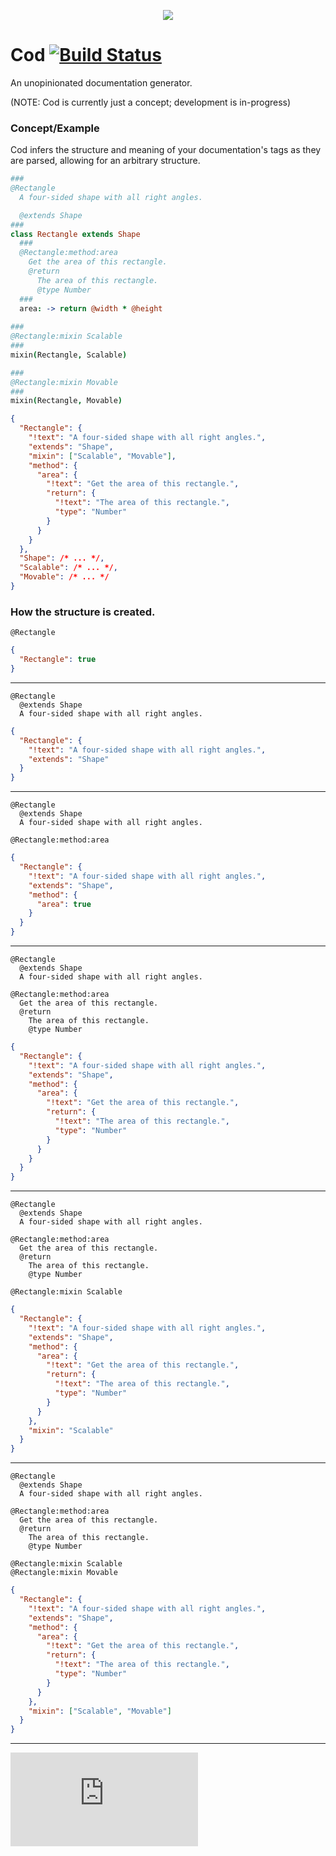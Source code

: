 <p align="center">
  <img src="http://i.imgur.com/Owgsb3R.jpg"/>
</p>

# Cod [![Build Status](https://drone.io/github.com/namuol/cod/status.png)](https://drone.io/github.com/namuol/cod/latest)

An unopinionated documentation generator.

(NOTE: Cod is currently just a concept; development is in-progress)

### Concept/Example

Cod infers the structure and meaning of your documentation's tags as they are parsed,
allowing for an arbitrary structure.

```coffee
###
@Rectangle
  A four-sided shape with all right angles.

  @extends Shape
###
class Rectangle extends Shape
  ###
  @Rectangle:method:area
    Get the area of this rectangle.
    @return
      The area of this rectangle.
      @type Number
  ###
  area: -> return @width * @height
  
###
@Rectangle:mixin Scalable
###
mixin(Rectangle, Scalable)

###
@Rectangle:mixin Movable
###
mixin(Rectangle, Movable)
```

```json
{
  "Rectangle": {
    "!text": "A four-sided shape with all right angles.",
    "extends": "Shape",
    "mixin": ["Scalable", "Movable"],
    "method": {
      "area": {
        "!text": "Get the area of this rectangle.",
        "return": {
          "!text": "The area of this rectangle.",
          "type": "Number"
        }
      }
    }
  },
  "Shape": /* ... */,
  "Scalable": /* ... */,
  "Movable": /* ... */
}
```

### How the structure is created.
```
@Rectangle
```

```json
{
  "Rectangle": true
}
```

----

```
@Rectangle
  @extends Shape
  A four-sided shape with all right angles.
```

```json
{
  "Rectangle": {
    "!text": "A four-sided shape with all right angles.",
    "extends": "Shape"
  }
}
```

----

```
@Rectangle
  @extends Shape
  A four-sided shape with all right angles.

@Rectangle:method:area
```

```json
{
  "Rectangle": {
    "!text": "A four-sided shape with all right angles.",
    "extends": "Shape",
    "method": {
      "area": true
    }
  }
}
```

----

```
@Rectangle
  @extends Shape
  A four-sided shape with all right angles.

@Rectangle:method:area
  Get the area of this rectangle.
  @return
    The area of this rectangle.
    @type Number

```

```json
{
  "Rectangle": {
    "!text": "A four-sided shape with all right angles.",
    "extends": "Shape",
    "method": {
      "area": {
        "!text": "Get the area of this rectangle.",
        "return": {
          "!text": "The area of this rectangle.",
          "type": "Number"
        }
      }
    }
  }
}
```

----

```
@Rectangle
  @extends Shape
  A four-sided shape with all right angles.

@Rectangle:method:area
  Get the area of this rectangle.
  @return
    The area of this rectangle.
    @type Number

@Rectangle:mixin Scalable

```

```json
{
  "Rectangle": {
    "!text": "A four-sided shape with all right angles.",
    "extends": "Shape",
    "method": {
      "area": {
        "!text": "Get the area of this rectangle.",
        "return": {
          "!text": "The area of this rectangle.",
          "type": "Number"
        }
      }
    },
    "mixin": "Scalable"
  }
}
```

----

```
@Rectangle
  @extends Shape
  A four-sided shape with all right angles.

@Rectangle:method:area
  Get the area of this rectangle.
  @return
    The area of this rectangle.
    @type Number

@Rectangle:mixin Scalable
@Rectangle:mixin Movable

```

```json
{
  "Rectangle": {
    "!text": "A four-sided shape with all right angles.",
    "extends": "Shape",
    "method": {
      "area": {
        "!text": "Get the area of this rectangle.",
        "return": {
          "!text": "The area of this rectangle.",
          "type": "Number"
        }
      }
    },
    "mixin": ["Scalable", "Movable"]
  }
}
```

---

[![Analytics](https://ga-beacon.appspot.com/UA-33247419-2/cod/README.md)](https://github.com/igrigorik/ga-beacon)
